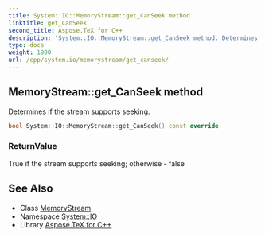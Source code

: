 ```yaml
---
title: System::IO::MemoryStream::get_CanSeek method
linktitle: get_CanSeek
second_title: Aspose.TeX for C++
description: 'System::IO::MemoryStream::get_CanSeek method. Determines if the stream supports seeking in C++.'
type: docs
weight: 1900
url: /cpp/system.io/memorystream/get_canseek/
---
```

## MemoryStream::get_CanSeek method


Determines if the stream supports seeking.

```cpp
bool System::IO::MemoryStream::get_CanSeek() const override
```


### ReturnValue

True if the stream supports seeking; otherwise - false

## See Also

* Class [MemoryStream](../)
* Namespace [System::IO](../../)
* Library [Aspose.TeX for C++](../../../)
